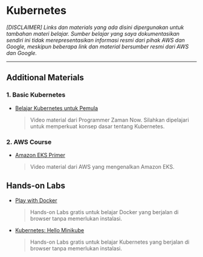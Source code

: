 # Kubernetes
_[DISCLAIMER] Links dan materials yang ada disini dipergunakan untuk tambahan materi belajar. Sumber belajar yang saya dokumentasikan sendiri ini tidak merepresentasikan informasi resmi dari pihak AWS dan Google, meskipun beberapa link dan material bersumber resmi dari AWS dan Google._

---
## Additional Materials
### 1. Basic Kubernetes
- [Belajar Kubernetes untuk Pemula](https://www.youtube.com/playlist?list=PL-CtdCApEFH8XrWyQAyRd6d_CKwxD8Ime)

    > Video material dari Programmer Zaman Now. Silahkan dipelajari untuk memperkuat konsep dasar tentang Kubernetes.

### 2. AWS Course
- [Amazon EKS Primer](
https://explore.skillbuilder.aws/learn/course/external/view/elearning/57/amazon-elastic-kubernetes-service-eks-primer)

    > Video material dari AWS yang mengenalkan Amazon EKS.

## Hands-on Labs
- [Play with Docker](https://labs.play-with-docker.com/)

    > Hands-on Labs gratis untuk belajar Docker yang berjalan di browser tanpa memerlukan instalasi.

- [Kubernetes: Hello Minikube](https://kubernetes.io/docs/tutorials/hello-minikube/)

    > Hands-on Labs gratis untuk belajar Kubernetes yang berjalan di browser tanpa memerlukan instalasi.
